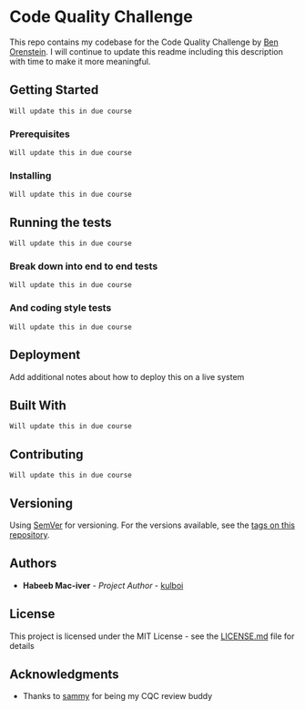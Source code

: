 # Code Quality Challenge

This repo contains my codebase for the Code Quality Challenge by [Ben Orenstein](https://github.com/r00k). I will continue to update this readme including this description with time to make it more meaningful. 

## Getting Started

```
Will update this in due course
```

### Prerequisites

```
Will update this in due course
```

### Installing

```
Will update this in due course
```

## Running the tests

```
Will update this in due course
```

### Break down into end to end tests

```
Will update this in due course
```

### And coding style tests

```
Will update this in due course
```

## Deployment

Add additional notes about how to deploy this on a live system

## Built With

```
Will update this in due course
```

## Contributing

```
Will update this in due course
```

## Versioning

Using [SemVer](http://semver.org/) for versioning. For the versions available, see the [tags on this repository](https://github.com/your/project/tags). 

## Authors

* **Habeeb Mac-iver** - *Project Author* - [kulboi](https://github.com/Kulboi)

## License

This project is licensed under the MIT License - see the [LICENSE.md](LICENSE.md) file for details

## Acknowledgments

* Thanks to [sammy](https://github.com/samie820) for being my CQC review buddy
